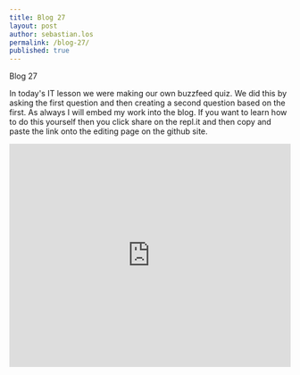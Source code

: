 ```yaml
---
title: Blog 27
layout: post
author: sebastian.los
permalink: /blog-27/
published: true
---
```

Blog 27

In today's IT lesson we were making our own buzzfeed quiz. We did this by asking the first question and then creating a second question based on the first. As always I will embed my work into the blog. If you want to learn how to do this yourself then you click share on the repl.it and then copy and paste the link onto the editing page on the github site.

<iframe height="400px" width="100%" src="https://repl.it/@sebastianlos/SmartProperUrutu?lite=true" scrolling="no" frameborder="no" allowtransparency="true" allowfullscreen="true" sandbox="allow-forms allow-pointer-lock allow-popups allow-same-origin allow-scripts allow-modals"></iframe>
